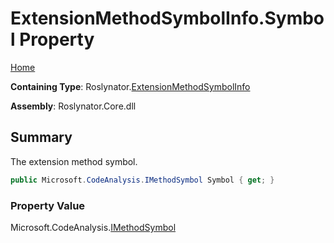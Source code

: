 # ExtensionMethodSymbolInfo\.Symbol Property

[Home](../../../README.md)

**Containing Type**: Roslynator\.[ExtensionMethodSymbolInfo](../README.md)

**Assembly**: Roslynator\.Core\.dll

## Summary

The extension method symbol\.

```csharp
public Microsoft.CodeAnalysis.IMethodSymbol Symbol { get; }
```

### Property Value

Microsoft\.CodeAnalysis\.[IMethodSymbol](https://docs.microsoft.com/en-us/dotnet/api/microsoft.codeanalysis.imethodsymbol)

